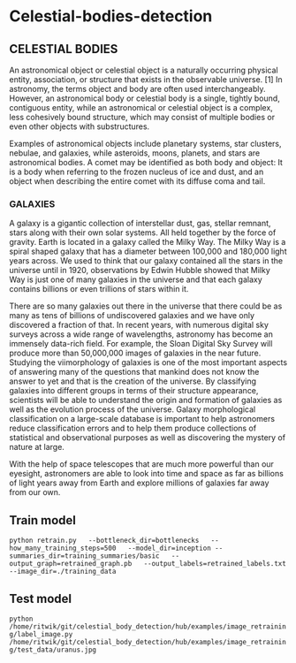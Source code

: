 # Celestial-bodies-detection

## CELESTIAL BODIES

An astronomical object or celestial object is a naturally occurring physical entity, association, or structure that exists in the observable universe. [1] In astronomy, the terms object and body are often used interchangeably. However, an astronomical body or celestial body is a single, tightly bound, contiguous entity, while an astronomical or celestial object is a complex, less cohesively bound structure, which may consist of multiple bodies or even other objects with substructures. 

Examples of astronomical objects include planetary systems, star clusters, nebulae, and galaxies, while asteroids, moons, planets, and stars are astronomical bodies. A comet may be identified as both body and object: It is a body when referring to the frozen nucleus of ice and dust, and an object when describing the entire comet with its diffuse coma and tail.

### GALAXIES
A galaxy is a gigantic collection of interstellar dust, gas, stellar remnant, stars along with their own solar systems. All held together by the force of gravity. Earth is located in a galaxy called the Milky Way. The Milky Way is a spiral shaped galaxy that has a diameter between 100,000 and 180,000 light years across. We used to think that our galaxy contained all the stars in the universe until in 1920, observations by Edwin Hubble showed that Milky Way is just one of many galaxies in the universe and that each galaxy contains billions or even trillions of stars within it.

There are so many galaxies out there in the universe that there could be as many as tens of billions of undiscovered galaxies and we have only discovered a fraction of that. In recent years, with numerous digital sky surveys across a wide range of wavelengths, astronomy has become an immensely data-rich field. For example, the Sloan Digital Sky Survey will produce more than 50,000,000 images of galaxies in the near future. Studying the viimorphology of galaxies is one of the most important aspects of answering many of the questions that mankind does not know the answer to yet and that is the creation of the universe. By  classifying galaxies into different groups in terms of their structure appearance, scientists will be able to understand the origin and formation of galaxies as well as the evolution process of the universe. Galaxy morphological classification on a
large-scale database is important to help astronomers reduce classification errors and to help them produce collections of statistical and observational purposes as well as discovering the mystery of nature at large.

With the help of space telescopes that are much more powerful than our eyesight, astronomers are able to look into time and space as far as billions of light years away from Earth and explore millions of galaxies far away from our own.


## Train model

`python retrain.py   --bottleneck_dir=bottlenecks   --how_many_training_steps=500   --model_dir=inception --summaries_dir=training_summaries/basic   --output_graph=retrained_graph.pb   --output_labels=retrained_labels.txt  --image_dir=./training_data
`

## Test model

`python /home/ritwik/git/celestial_body_detection/hub/examples/image_retraining/label_image.py /home/ritwik/git/celestial_body_detection/hub/examples/image_retraining/test_data/uranus.jpg
`

